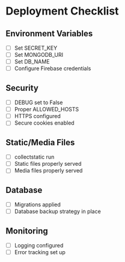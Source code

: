 # Deployment Checklist

## Environment Variables
- [ ] Set SECRET_KEY
- [ ] Set MONGODB_URI
- [ ] Set DB_NAME
- [ ] Configure Firebase credentials

## Security
- [ ] DEBUG set to False
- [ ] Proper ALLOWED_HOSTS
- [ ] HTTPS configured
- [ ] Secure cookies enabled

## Static/Media Files
- [ ] collectstatic run
- [ ] Static files properly served
- [ ] Media files properly served

## Database
- [ ] Migrations applied
- [ ] Database backup strategy in place

## Monitoring
- [ ] Logging configured
- [ ] Error tracking set up